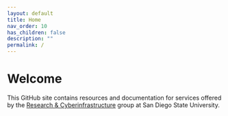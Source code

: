 ```yaml
---
layout: default
title: Home
nav_order: 10
has_children: false
description: ""
permalink: /
---
```


# Welcome

This GitHub site contains resources and documentation for services offered by the [Research & Cyberinfrastructure](https://it.sdsu.edu/research) group at San Diego State University.